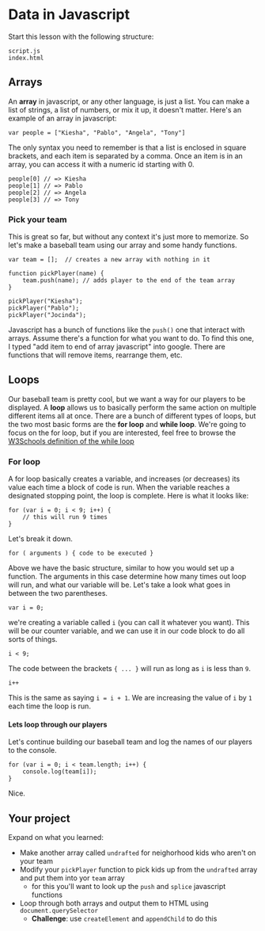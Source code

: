 # Data in Javascript

Start this lesson with the following structure:

	script.js
	index.html
	

## Arrays

An **array** in javascript, or any other language, is just a list. You can make a list of strings, a list of numbers, or mix it up, it doesn't matter. Here's an example of an array in javascript:

	var people = ["Kiesha", "Pablo", "Angela", "Tony"]

The only syntax you need to remember is that a list is enclosed in square brackets, and each item is separated by a comma. Once an item is in an array, you can access it with a numeric id starting with 0.
	
	people[0] // => Kiesha
	people[1] // => Pablo
	people[2] // => Angela
	people[3] // => Tony
	
### Pick your team
	
This is great so far, but without any context it's just more to memorize. So let's make a baseball team using our array and some handy functions.

	var team = [];  // creates a new array with nothing in it
	
	function pickPlayer(name) {
		team.push(name); // adds player to the end of the team array
	}
	
	pickPlayer("Kiesha");
	pickPlayer("Pablo");
	pickPlayer("Jocinda");
	
Javascript has a bunch of functions like the `push()` one that interact with arrays. Assume there's a function for what you want to do. To find this one, I typed "add item to end of array javascript" into google. There are functions that will remove items, rearrange them, etc.

## Loops

Our baseball team is pretty cool, but we want a way for our players to be displayed. A **loop** allows us to basically perform the same action on multiple different items all at once. There are a bunch of different types of loops, but the two most basic forms are the **for loop** and **while loop**. We're going to focus on the for loop, but if you are interested, feel free to browse the [W3Schools definition of the while loop]()

### For loop

A for loop basically creates a variable, and increases (or decreases) its value each time a block of code is run. When the variable reaches a designated stopping point, the loop is complete. Here is what it looks like:

	for (var i = 0; i < 9; i++) {
		// this will run 9 times
	}
	
Let's break it down.

	for ( arguments ) { code to be executed }
	
Above we have the basic structure, similar to how you would set up a function. The arguments in this case determine how many times out loop will run, and what our variable will be. Let's take a look what goes in between the two parentheses.

	var i = 0;
	
we're creating a variable called `i` (you can call it whatever you want). This will be our counter variable, and we can use it in our code block to do all sorts of things.

	i < 9;
	
The code between the brackets `{ ... }` will run as long as `i` is less than `9`.

	i++
	
This is the same as saying `i = i + 1`. We are increasing the value of `i` by `1` each time the loop is run.

#### Lets loop through our players

Let's continue building our baseball team and log the names of our players to the console.

	for (var i = 0; i < team.length; i++) {
		console.log(team[i]);
	}
	
Nice.

## Your project

Expand on what you learned:

- Make another array called `undrafted` for neighorhood kids who aren't on your team
- Modify your `pickPlayer` function to pick kids up from the `undrafted` array and put them into yor `team` array
	- for this you'll want to look up the `push` and `splice` javascript functions
- Loop through both arrays and output them to HTML using `document.querySelector`
	- **Challenge**: use `createElement` and `appendChild` to do this




